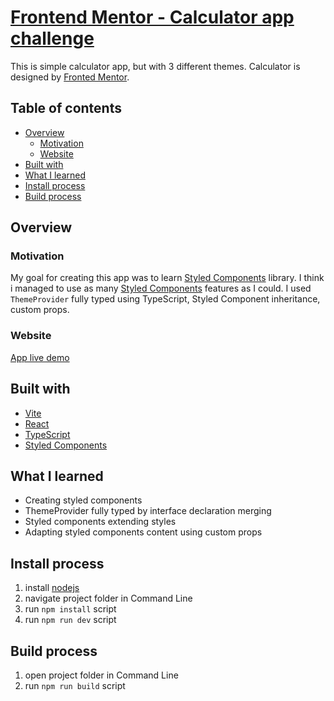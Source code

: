# [Frontend Mentor - Calculator app challenge](https://three-theme-calculator.netlify.app/)

This is simple calculator app, but with 3 different themes. Calculator is designed by [Fronted Mentor](https://www.frontendmentor.io/challenges/calculator-app-9lteq5N29).

## Table of contents

- [Overview](#overview)
  - [Motivation](#motivation)
  - [Website](#website)  
- [Built with](#built-with)  
- [What I learned](#what-i-learned)
- [Install process](#install-process)
- [Build process](#build-process)
  
## Overview
  
### Motivation

My goal for creating this app was to learn [Styled Components](https://styled-components.com/) library. I think i managed to use as many [Styled Components](https://styled-components.com/) features as I could. I used ``` ThemeProvider ``` fully typed using TypeScript, Styled Component inheritance, custom props.

### Website

[App live demo](https://three-theme-calculator.netlify.app/)

## Built with

 - [Vite](https://vitejs.dev/)
 - [React](https://reactjs.org/)
 - [TypeScript](https://www.typescriptlang.org/)
 - [Styled Components](https://styled-components.com/)
 
## What I learned 
 - Creating styled components
 - ThemeProvider fully typed by interface declaration merging
 - Styled components extending styles
 - Adapting styled components content using custom props
 
## Install process

1. install [nodejs](https://nodejs.org/en/download/)
2. navigate project folder in Command Line
3. run `npm install` script
4. run `npm run dev` script


## Build process

1. open project folder in Command Line
2. run `npm run build` script
